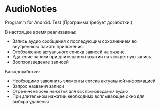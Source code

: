 # AudioNoties
Programm for Android. Test
(Программа требует доработки.)

В настоящее время реализаваны:
- Запись аудио сообщения c последующим сохранением во внутреннюю память приложения.
- Отображение актуального списка записей на экране.
- Удаление записи при длительном нажатии на конкретную запись.
- Воспроизведение записей. 

Баги/доработки:
- Необходимо заполнить элементы списка актуальной информацией
- Запрос названия записи
- Ограничена зона нажатия для воспроизведения аудио
- При длительном нажатии необходимо всплывающее окно для выбора удаления


